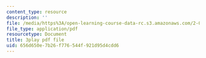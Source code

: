 ```yaml
---
content_type: resource
description: ''
file: /media/https%3A/open-learning-course-data-rc.s3.amazonaws.com/2-003sc-engineering-dynamics-fall-2011/656d650e7b26f776544f921d95d4cdd6_jROTMB142T0.pdf
file_type: application/pdf
resourcetype: Document
title: 3play pdf file
uid: 656d650e-7b26-f776-544f-921d95d4cdd6
---
```


